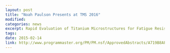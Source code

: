 ```yaml
---
layout: post
title: "Noah Paulson Presents at TMS 2016"
modified: 
categories: news
excerpt: Rapid Evaluation of Titanium Microstructures for Fatigue Resistance through Computationally Efficient Localization Approaches. TMS 2016, Nashville, TN.
tags: 
date: 2015-02-14
link: http://www.programmaster.org/PM/PM.nsf/ApprovedAbstracts/A719B8AF41FA03A485257E740073696A?OpenDocument
---
```

